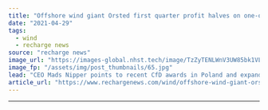```yaml
---
title: "Offshore wind giant Orsted first quarter profit halves on one-offs and lower winds"
date: "2021-04-29"
tags: 
  - wind
  - recharge news
source: "recharge news"
image_url: "https://images-global.nhst.tech/image/TzZyTENLWnV3UW85bk1VLzdnelh3ZW5PNFpKUHc2TWNZMmpuYzdXYjdRcz0=/nhst/binary/1726b71a752da977caf568603076a3f7"
image_fp: "/assets/img/post_thumbnails/65.jpg"
lead: "CEO Mads Nipper points to recent CfD awards in Poland and expanding operations as boosts for future performance"
article_url: "https://www.rechargenews.com/wind/offshore-wind-giant-orsted-first-quarter-profit-halves-on-one-offs-and-lower-winds/2-1-1002606"
---
```


---
